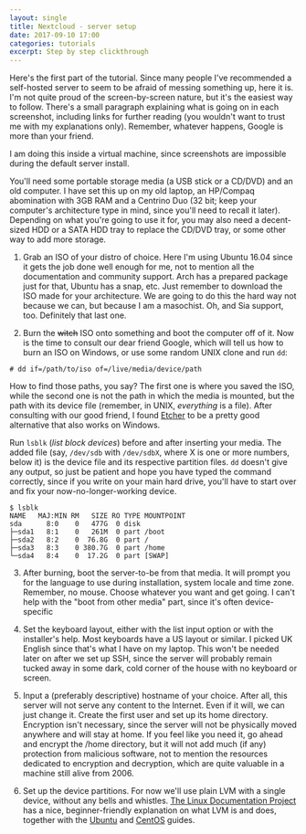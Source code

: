 ```yaml
---
layout: single
title: Nextcloud - server setup
date: 2017-09-10 17:00
categories: tutorials
excerpt: Step by step clickthrough
---
```


Here's the first part of the tutorial. Since many people I've recommended
a self-hosted server to seem to be afraid of messing something up, here it is.
I'm not quite proud of the screen-by-screen nature, but it's the easiest way to
follow. There's a small paragraph explaining what is going on in each
screenshot, including links for further reading (you wouldn't want to trust me
with my explanations only). Remember, whatever happens, Google is more than
your friend.

I am doing this inside a virtual machine, since screenshots are impossible
during the default server install.

You'll need some portable storage media (a USB stick or a CD/DVD) and an old
computer. I have set this up on my old laptop, an HP/Compaq abomination with
3GB RAM and a Centrino Duo (32 bit; keep your computer's architecture type in
mind, since you'll need to recall it later). Depending on what you're going to
use it for, you may also need a decent-sized HDD or a SATA HDD tray to replace
the CD/DVD tray, or some other way to add more storage.

1.  Grab an ISO of your distro of choice. Here I'm using Ubuntu 16.04 since it
    gets the job done well enough for me, not to mention all the documentation
    and community support. Arch has a prepared package just for that, Ubuntu
    has a snap, etc. Just remember to download the ISO made for your
    architecture. We are going to do this the hard way not because we can, but
    because I am a masochist. Oh, and Sia support, too. Definitely that last
    one.

2.  Burn the ~~witch~~ ISO onto something and boot the computer off of it. Now
    is the time to consult our dear friend Google, which will tell us how to
    burn an ISO on Windows, or use some random UNIX clone and run `dd`:

```shell
# dd if=/path/to/iso of=/live/media/device/path
```

How to find those paths, you say? The first one is where you saved the ISO,
while the second one is not the path in which the media is mounted, but the
path with its device file (remember, in UNIX, *everything* is a file). After
consulting with our good friend, I found [Etcher] to be a pretty good
alternative that also works on Windows.

Run `lsblk` (*list block devices*) before and after inserting your media.  The
added file (say, `/dev/sdb` with `/dev/sdbX`, where X is one or more numbers,
below it) is the device file and its respective partition files.  `dd` doesn't
give any output, so just be patient and hope you have typed the command
correctly, since if you write on your main hard drive, you'll have to start
over and fix your now-no-longer-working device.

```shell
$ lsblk
NAME   MAJ:MIN RM   SIZE RO TYPE MOUNTPOINT
sda      8:0    0   477G  0 disk
├─sda1   8:1    0   261M  0 part /boot
├─sda2   8:2    0  76.8G  0 part /
├─sda3   8:3    0 380.7G  0 part /home
└─sda4   8:4    0  17.2G  0 part [SWAP]
```

3.  After burning, boot the server-to-be from that media. It will prompt you
    for the language to use during installation, system locale and time zone.
    Remember, no mouse. Choose whatever you want and get going. I can't help
    with the "boot from other media" part, since it's often device-specific

4.  Set the keyboard layout, either with the list input option or with the
    installer's help. Most keyboards have a US layout or similar. I picked UK
    English since that's what I have on my laptop. This won't be needed later
    on after we set up SSH, since the server will probably remain tucked away
    in some dark, cold corner of the house with no keyboard or screen.

5.  Input a (preferably descriptive) hostname of your choice. After all, this
    server will not serve any content to the Internet. Even if it will, we can
    just change it. Create the first user and set up its home directory.
    Encryption isn't necessary, since the server will not be physically moved
    anywhere and will stay at home. If you feel like you need it, go ahead and
    encrypt the /home directory, but it will not add much (if any) protection
    from malicious software, not to mention the resources dedicated to
    encryption and decryption, which are quite valuable in a machine still
    alive from 2006.

6.  Set up the device partitions. For now we'll use plain LVM with a single
    device, without any bells and whistles. [The Linux Documentation Project]
    has a nice, beginner-friendly explanation on what LVM is and does, together
    with the [Ubuntu] and [CentOS] guides.



[Etcher]: https://etcher.io
[The Linux Documentation Project]: http://www.tldp.org/HOWTO/LVM-HOWTO/whatisvolman.html
[Ubuntu]: https://wiki.ubuntu.com/Lvm
[CentOS]: https://www.centos.org/docs/5/html/5.1/Deployment_Guide/s1-lvm-intro-whatis.html
